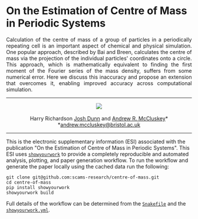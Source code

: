 # On the Estimation of Centre of Mass in Periodic Systems

<p align="justify">
Calculation of the centre of mass of a group of particles in a periodically repeating cell is an important aspect of chemical and physical simulation. 
One popular approach, described by Bai and Breen, calculates the centre of mass via the projection of the individual particles' coordinates onto a circle.
This approach, which is mathematically equivalent to finding the first moment of the Fourier series of the mass density, suffers from some numerical error. 
Here we discuss this inaccuracy and propose an extension that overcomes it, enabling improved accuracy across computational simulation. 
</p>

---

<p align="center">
<a href="https://arxiv.org/abs/xxxx.xxxxx">
<img src="https://img.shields.io/badge/arXiv-xxxx.xxxxx-orange.svg"/>
</a>
<br><br>
Harry Richardson
<a href="https://orcid.org/0000-0003-2659-0806">Josh Dunn</a> 
and 
<a href="https://orcid.org/0000-0003-3381-5911">Andrew R. McCluskey</a>&ast;<br>
&ast;<a href="mailto:andrew.mccluskey@bristol.ac.uk">andrew.mccluskey@bristol.ac.uk</a>
</p>

---

This is the electronic supplementary information (ESI) associated with the publication "On the Estimation of Centre of Mass in Periodic Systems". 
This ESI uses [`showyourwork`](https://show-your.work) to provide a completely reproducible and automated analysis, plotting, and paper generation workflow. 
To run the workflow and generate the paper locally using the cached data run the following: 
```
git clone git@github.com:scams-research/centre-of-mass.git
cd centre-of-mass
pip install showyourwork
showyourwork build 
```
Full details of the workflow can be determined from the [`Snakefile`](https://github.com/scams-research/centre-of-mass/blob/main/Snakefile) and the [`showyourwork.yml`](https://github.com/scams-research/centre-of-mass/blob/main/showyourwork.yml).
